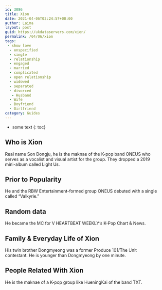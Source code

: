 ```yaml
---
id: 3086
title: Xion
date: 2021-04-06T02:24:57+00:00
author: Laima
layout: post
guid: https://ukdataservers.com/xion/
permalink: /04/06/xion
tags:
 - show love
  - unspecified
  - single
  - relationship
  - engaged
  - married
  - complicated
  - open relationship
  - widowed
  - separated
  - divorced
   - Husband
  - Wife
  - Boyfriend
  - Girlfriend
category: Guides
---
```


* some text
{: toc}


## Who is Xion
                  
                  
                  
Real name Son Dongju, he is the maknae of the K-pop band ONEUS who serves as a vocalist and visual artist for the group. They dropped a 2019 mini-album called Light Us.
                  
              
            
              
            
                
                
                
## Prior to Popularity
                  
                  
                  
He and the RBW Entertainment-formed group ONEUS debuted with a single called &#8220;Valkyrie.&#8221; 
                  
              
            
              
            
                
                
                
## Random data
                  
                  
                  
He became the MC for V HEARTBEAT WEEKLY&#8217;s K-Pop Chart & News.
                  
              
            
              
            
                
                
                
## Family & Everyday Life of Xion
                  
                  
                  
His twin brother Dongmyeong was a former Produce 101/The Unit contestant. He is younger than Dongmyeong by one minute.
                  
              
            
              
            
                
                
                
## People Related With Xion
                  
                  
                  
He is the maknae of a K-pop group like HueningKai of the band TXT.
                  
              
            
              
            
                
              
            
              
              
            
            
              
            
          
          
          